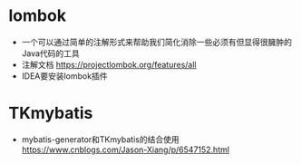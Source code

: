 # lombok

- 一个可以通过简单的注解形式来帮助我们简化消除一些必须有但显得很臃肿的Java代码的工具
- 注解文档 <https://projectlombok.org/features/all>
- IDEA要安装lombok插件

# TKmybatis

- mybatis-generator和TKmybatis的结合使用 <https://www.cnblogs.com/Jason-Xiang/p/6547152.html>
